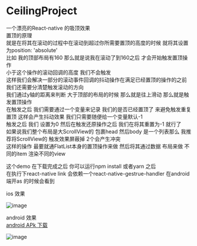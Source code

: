 # CeilingProject
一个漂亮的React-native 的吸顶效果<br/>
置顶的原理<br/>
就是在将其在滚动的过程中在滚动到超过你所需要置顶的高度的时候 就将其设置为position: 'absolute'<br/>
比如 我的顶部布局有160 那么就是说我在滚动了到160之后 才会开始触发置顶操作<br/>
小于这个操作的滚动回调的高度 我们不会触发 <br/>
这样我们会解决一部分的滚动事件回调的抖动操作在满足已经置顶的操作的之前<br/>
我们还需要分清楚触发滚动的方向  <br/>
我们通过y轴的距离来判断  大于顶部的布局的时候 那么就是往上滑动 那么就是触发置顶操作<br/>
在触发之后 我们需要通过一个变量来记录 我们的是否已经置顶了 来避免触发重复置顶 这样会产生抖动效果 我们只需要随便给一个变量默认-1<br/>
触发之后 我们 设置为0  然后在触发还原操作之后 我们在将其重置为-1  就行了<br/>
如果说我们整个布局是大ScrollView的 包裹head 然后body 是一个列表那么 我推荐将ScrollView的 触发效果屏蔽掉 2个会产生冲突<br/>
这样的操作 最要就通FlatList本身的置顶操作来做 然后将其通过数据 布局来做 不同的item 渲染不同的view<br/>
     
这个demo 在下载完成之后 你可以运行npm install 或者yarn 之后<br/>
在执行下react-native link  会依赖一个react-native-gestrue-handler 在android端开as 的时候会看到<br/>

 ios 效果 <br/>
  
![image](https://github.com/wuao/CeilingProject/blob/master/ios.gif)

 android 效果 <br/>
 [android APk 下载](https://github.com/wuao/CeilingProject/blob/master/android/app/release/app-release.apk)<br/>
   
![image](https://github.com/wuao/CeilingProject/blob/master/android.gif)
 
